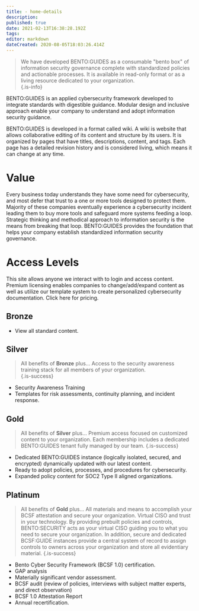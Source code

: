 ```yaml
---
title: - home-details
description: 
published: true
date: 2021-02-13T16:38:28.192Z
tags: 
editor: markdown
dateCreated: 2020-08-05T18:03:26.414Z
---
```


> We have developed BENTO:GUIDES as a consumable "bento box" of information security governance complete with standardized policies and actionable processes. It is available in read-only format or as a living resource dedicated to your organization.  
{.is-info}

BENTO:GUIDES is an applied cybersecurity framework developed to integrate standards with digestible guidance. Modular design and inclusive approach enable your company to understand and adopt information security guidance. 

BENTO:GUIDES is developed in a format called wiki. A wiki is website that allows collaborative editing of its content and structure by its users.  It is organized by pages that have titles, descriptions, content, and tags. Each page has a detailed revision history and is considered living, which means it can change at any time.

# Value

Every business today understands they have some need for cybersecurity, and most defer that trust to a one or more tools designed to protect them.  Majority of these companies eventually experience a cybersecurity incident leading them to buy more tools and safeguard more systems feeding a loop. Strategic thinking and methodical approach to information security is the means from breaking that loop. BENTO:GUIDES provides the foundation that helps your company establish standardized information security governance.  

# Access Levels

This site allows anyone we interact with to login and access content.  Premium licensing enables companies to change/add/expand content as well as utilize our template system to create personalized cybersecurity documentation.  Click here for pricing.

## Bronze 

- View all standard content.

## Silver 

> All benefits of **Bronze** plus... Access to the security awareness training stack for all members of your organization.  
{.is-success}

- Security Awareness Training
- Templates for risk assessments, continuity planning, and incident response.

## Gold 
> All benefits of **Silver** plus... Premium access focused on customized content to your organization.  Each membership includes a dedicated BENTO:GUIDES tenant fully managed by our team.
{.is-success}

- Dedicated BENTO:GUIDES instance (logically isolated, secured, and encrypted) dynamically updated with our latest content.
- Ready to adopt policies, processes, and procedures for cybersecurity.
- Expanded policy content for SOC2 Type II aligned organizations. 


## Platinum 

> All benefits of **Gold** plus... All materials and means to accomplish your BCSF attestation and secure your organization. Virtual CISO and trust in your technology. By providing prebuilt policies and controls, BENTO:SECURITY acts as your virtual CISO guiding you to what you need to secure your organization. In addition, secure and dedicated BCSF:GUIDE instances provide a central system of record to assign controls to owners across your organization and store all evidentiary material. 
{.is-success}

- Bento Cyber Security Framework (BCSF 1.0) certification.
- GAP analysis
- Materially significant vendor assessment.
- BCSF audit (review of policies, interviews with subject matter experts, and direct observation)
- BCSF 1.0 Attestation Report
- Annual recertification.